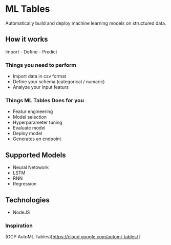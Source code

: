 # ML Tables

Automatically build and deploy machine learning models on structured data.

## How it works

Import - Define - Predict

### Things you need to perform
- Import data in csv format
- Define your schema (categorical / numaric)
- Analyze your input featurs

### Things ML Tables Does for you
- Featur engineering 
- Model selection
- Hyperparameter tuning
- Evaluate model
- Deploy model
- Generates an endpoint


## Supported Models

- Neural Netowork
- LSTM
- RNN
- Regression

## Technologies

- NodeJS


### Inspiration 
(GCP AutoML Tables)[https://cloud.google.com/automl-tables/]
